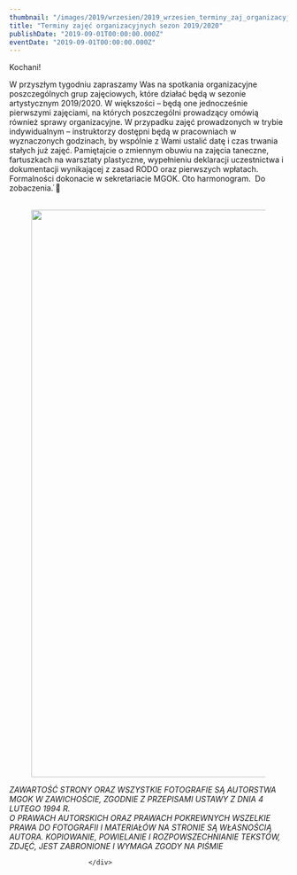 ```yaml
---
thumbnail: "/images/2019/wrzesien/2019_wrzesien_terminy_zaj_organizacyjnych_sezon_2019_2020_2019_09_terminy_zaj_organizacyjnych_sezon_2019_2020_h1-724x1024.jpg"
title: "Terminy zajęć organizacyjnych sezon 2019/2020"
publishDate: "2019-09-01T00:00:00.000Z"
eventDate: "2019-09-01T00:00:00.000Z"
---
```


<div class="entry-content">
							
							
<p>Kochani!</p>



<p>W przyszłym tygodniu zapraszamy Was na spotkania organizacyjne poszczególnych grup zajęciowych, które działać będą w sezonie artystycznym 2019/2020. W większości – będą one jednocześnie pierwszymi zajęciami, na których poszczególni prowadzący omówią również sprawy organizacyjne. W przypadku zajęć prowadzonych w trybie indywidualnym – instruktorzy dostępni będą w pracowniach w wyznaczonych godzinach, by wspólnie z Wami ustalić datę i czas trwania stałych już zajęć. Pamiętajcie o zmiennym obuwiu na zajęcia taneczne, fartuszkach na warsztaty plastyczne, wypełnieniu deklaracji uczestnictwa i dokumentacji wynikającej z zasad RODO oraz pierwszych wpłatach. Formalności dokonacie w sekretariacie MGOK. Oto harmonogram.&nbsp; Do zobaczenia. ҆<br><br></p>



<figure class="wp-block-image"><img fetchpriority="high" decoding="async" width="724" height="1024" src="/images/2019/wrzesien/2019_wrzesien_terminy_zaj_organizacyjnych_sezon_2019_2020_2019_09_terminy_zaj_organizacyjnych_sezon_2019_2020_h1-724x1024.jpg" alt="" class="wp-image-6902" srcset="/images/2019/wrzesien/2019_wrzesien_terminy_zaj_organizacyjnych_sezon_2019_2020_2019_09_terminy_zaj_organizacyjnych_sezon_2019_2020_h1-724x1024.jpg 724w, /images/2019/wrzesien/h1-212x300.jpg 212w, /images/2019/wrzesien/h1-768x1086.jpg 768w, /images/2019/wrzesien/h1.jpg 800w" sizes="(max-width: 724px) 100vw, 724px"></figure>



<p><em>ZAWARTOŚĆ STRONY ORAZ WSZYSTKIE FOTOGRAFIE SĄ AUTORSTWA MGOK W ZAWICHOŚCIE, ZGODNIE Z PRZEPISAMI USTAWY Z DNIA 4 LUTEGO 1994 R.<br>O PRAWACH AUTORSKICH ORAZ PRAWACH POKREWNYCH WSZELKIE PRAWA DO FOTOGRAFII I MATERIAŁÓW NA STRONIE SĄ WŁASNOŚCIĄ AUTORA. KOPIOWANIE, POWIELANIE I ROZPOWSZECHNIANIE TEKSTÓW, ZDJĘĆ, JEST ZABRONIONE I WYMAGA ZGODY NA PIŚMIE</em></p>
						
						</div>
